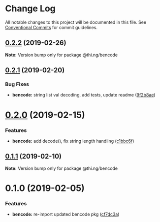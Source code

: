 # Change Log

All notable changes to this project will be documented in this file.
See [Conventional Commits](https://conventionalcommits.org) for commit guidelines.

## [0.2.2](https://github.com/thi-ng/umbrella/compare/@thi.ng/bencode@0.2.1...@thi.ng/bencode@0.2.2) (2019-02-26)

**Note:** Version bump only for package @thi.ng/bencode





## [0.2.1](https://github.com/thi-ng/umbrella/compare/@thi.ng/bencode@0.2.0...@thi.ng/bencode@0.2.1) (2019-02-20)


### Bug Fixes

* **bencode:** string list val decoding, add tests, update readme ([9f2b8ae](https://github.com/thi-ng/umbrella/commit/9f2b8ae))





# [0.2.0](https://github.com/thi-ng/umbrella/compare/@thi.ng/bencode@0.1.1...@thi.ng/bencode@0.2.0) (2019-02-15)


### Features

* **bencode:** add decode(), fix string length handling ([c1bbc6f](https://github.com/thi-ng/umbrella/commit/c1bbc6f))





## [0.1.1](https://github.com/thi-ng/umbrella/compare/@thi.ng/bencode@0.1.0...@thi.ng/bencode@0.1.1) (2019-02-10)

**Note:** Version bump only for package @thi.ng/bencode





# 0.1.0 (2019-02-05)


### Features

* **bencode:** re-import updated bencode pkg ([cf7dc3a](https://github.com/thi-ng/umbrella/commit/cf7dc3a))
